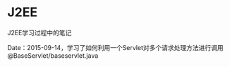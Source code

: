 # J2EE
J2EE学习过程中的笔记

Date：2015-09-14，学习了如何利用一个Servlet对多个请求处理方法进行调用    @BaseServlet/baseservlet.java
